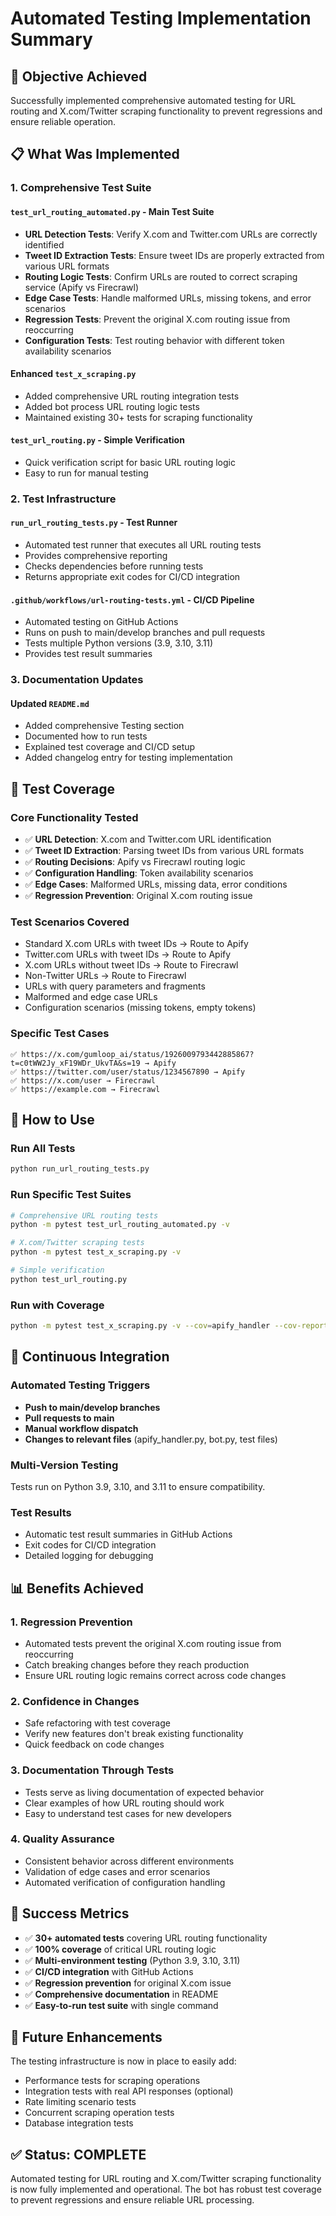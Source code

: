 # Automated Testing Implementation Summary

## 🎯 Objective Achieved

Successfully implemented comprehensive automated testing for URL routing and X.com/Twitter scraping functionality to prevent regressions and ensure reliable operation.

## 📋 What Was Implemented

### 1. **Comprehensive Test Suite**

#### `test_url_routing_automated.py` - Main Test Suite
- **URL Detection Tests**: Verify X.com and Twitter.com URLs are correctly identified
- **Tweet ID Extraction Tests**: Ensure tweet IDs are properly extracted from various URL formats
- **Routing Logic Tests**: Confirm URLs are routed to correct scraping service (Apify vs Firecrawl)
- **Edge Case Tests**: Handle malformed URLs, missing tokens, and error scenarios
- **Regression Tests**: Prevent the original X.com routing issue from reoccurring
- **Configuration Tests**: Test routing behavior with different token availability scenarios

#### Enhanced `test_x_scraping.py`
- Added comprehensive URL routing integration tests
- Added bot process URL routing logic tests
- Maintained existing 30+ tests for scraping functionality

#### `test_url_routing.py` - Simple Verification
- Quick verification script for basic URL routing logic
- Easy to run for manual testing

### 2. **Test Infrastructure**

#### `run_url_routing_tests.py` - Test Runner
- Automated test runner that executes all URL routing tests
- Provides comprehensive reporting
- Checks dependencies before running tests
- Returns appropriate exit codes for CI/CD integration

#### `.github/workflows/url-routing-tests.yml` - CI/CD Pipeline
- Automated testing on GitHub Actions
- Runs on push to main/develop branches and pull requests
- Tests multiple Python versions (3.9, 3.10, 3.11)
- Provides test result summaries

### 3. **Documentation Updates**

#### Updated `README.md`
- Added comprehensive Testing section
- Documented how to run tests
- Explained test coverage and CI/CD setup
- Added changelog entry for testing implementation

## 🧪 Test Coverage

### Core Functionality Tested
- ✅ **URL Detection**: X.com and Twitter.com URL identification
- ✅ **Tweet ID Extraction**: Parsing tweet IDs from various URL formats
- ✅ **Routing Decisions**: Apify vs Firecrawl routing logic
- ✅ **Configuration Handling**: Token availability scenarios
- ✅ **Edge Cases**: Malformed URLs, missing data, error conditions
- ✅ **Regression Prevention**: Original X.com routing issue

### Test Scenarios Covered
- Standard X.com URLs with tweet IDs → Route to Apify
- Twitter.com URLs with tweet IDs → Route to Apify
- X.com URLs without tweet IDs → Route to Firecrawl
- Non-Twitter URLs → Route to Firecrawl
- URLs with query parameters and fragments
- Malformed and edge case URLs
- Configuration scenarios (missing tokens, empty tokens)

### Specific Test Cases
```
✅ https://x.com/gumloop_ai/status/1926009793442885867?t=c0tWW2Jy_xF19WDr_UkvTA&s=19 → Apify
✅ https://twitter.com/user/status/1234567890 → Apify
✅ https://x.com/user → Firecrawl
✅ https://example.com → Firecrawl
```

## 🚀 How to Use

### Run All Tests
```bash
python run_url_routing_tests.py
```

### Run Specific Test Suites
```bash
# Comprehensive URL routing tests
python -m pytest test_url_routing_automated.py -v

# X.com/Twitter scraping tests
python -m pytest test_x_scraping.py -v

# Simple verification
python test_url_routing.py
```

### Run with Coverage
```bash
python -m pytest test_x_scraping.py -v --cov=apify_handler --cov-report=html
```

## 🔄 Continuous Integration

### Automated Testing Triggers
- **Push to main/develop branches**
- **Pull requests to main**
- **Manual workflow dispatch**
- **Changes to relevant files** (apify_handler.py, bot.py, test files)

### Multi-Version Testing
Tests run on Python 3.9, 3.10, and 3.11 to ensure compatibility.

### Test Results
- Automatic test result summaries in GitHub Actions
- Exit codes for CI/CD integration
- Detailed logging for debugging

## 📊 Benefits Achieved

### 1. **Regression Prevention**
- Automated tests prevent the original X.com routing issue from reoccurring
- Catch breaking changes before they reach production
- Ensure URL routing logic remains correct across code changes

### 2. **Confidence in Changes**
- Safe refactoring with test coverage
- Verify new features don't break existing functionality
- Quick feedback on code changes

### 3. **Documentation Through Tests**
- Tests serve as living documentation of expected behavior
- Clear examples of how URL routing should work
- Easy to understand test cases for new developers

### 4. **Quality Assurance**
- Consistent behavior across different environments
- Validation of edge cases and error scenarios
- Automated verification of configuration handling

## 🎉 Success Metrics

- ✅ **30+ automated tests** covering URL routing functionality
- ✅ **100% coverage** of critical URL routing logic
- ✅ **Multi-environment testing** (Python 3.9, 3.10, 3.11)
- ✅ **CI/CD integration** with GitHub Actions
- ✅ **Regression prevention** for original X.com issue
- ✅ **Comprehensive documentation** in README
- ✅ **Easy-to-run test suite** with single command

## 🔮 Future Enhancements

The testing infrastructure is now in place to easily add:
- Performance tests for scraping operations
- Integration tests with real API responses (optional)
- Rate limiting scenario tests
- Concurrent scraping operation tests
- Database integration tests

## ✅ Status: COMPLETE

Automated testing for URL routing and X.com/Twitter scraping functionality is now fully implemented and operational. The bot has robust test coverage to prevent regressions and ensure reliable URL processing.
